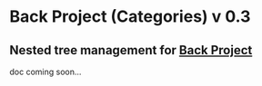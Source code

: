 # Back Project (Categories) v 0.3
## Nested tree management for [Back Project](https://packagist.org/packages/afrittella/back-project)

doc coming soon...